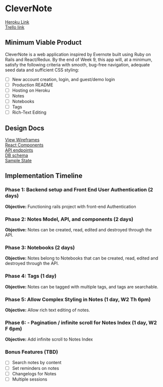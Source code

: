 # CleverNote #

<a href="https://guarded-fjord-61038.herokuapp.com/">Heroku Link</a>
<br />
<a href="https://trello.com/b/KlfGkxLX/clevernote">Trello link</a>

## Minimum Viable Product ##

<p>CleverNote is a web application inspired by Evernote built using Ruby on Rails and React/Redux. By the end of Week 9, this app will, at a minimum, satisfy the following criteria with smooth, bug-free navigation, adequate seed data and sufficient CSS styling:</p>

- [ ] New account creation, login, and guest/demo login
- [ ] Production README
- [ ] Hosting on Heroku
- [ ] Notes
- [ ] Notebooks
- [ ] Tags
- [ ] Rich-Text Editing

## Design Docs ##

[View Wireframes]("https://github.com/achen118/full-stack-project/tree/master/docs/wireframes)
<br />
[React Components](https://github.com/achen118/full-stack-project/blob/master/docs/component-hierarchy.md)
<br />
[API endpoints](https://github.com/achen118/full-stack-project/blob/master/docs/api-endpoints.md)
<br />
[DB schema](https://github.com/achen118/full-stack-project/blob/master/docs/schema.md)
<br />
[Sample State](https://github.com/achen118/full-stack-project/blob/master/docs/sample-state.md)

## Implementation Timeline ##

### Phase 1: Backend setup and Front End User Authentication (2 days) ###

**Objective:** Functioning rails project with front-end Authentication

### Phase 2: Notes Model, API, and components (2 days) ###

**Objective:** Notes can be created, read, edited and destroyed through the API.

### Phase 3: Notebooks (2 days) ###

**Objective:** Notes belong to Notebooks that can be created, read, edited and destroyed through the API.

### Phase 4: Tags (1 day) ###

**Objective:** Notes can be tagged with multiple tags, and tags are searchable.

### Phase 5: Allow Complex Styling in Notes (1 day, W2 Th 6pm) ###

**Objective:** Allow rich text editing of notes.

### Phase 6: - Pagination / infinite scroll for Notes Index (1 day, W2 F 6pm) ###

**Objective:** Add infinite scroll to Notes Index

### Bonus Features (TBD) ###

- [ ] Search notes by content
- [ ] Set reminders on notes
- [ ] Changelogs for Notes
- [ ] Multiple sessions
